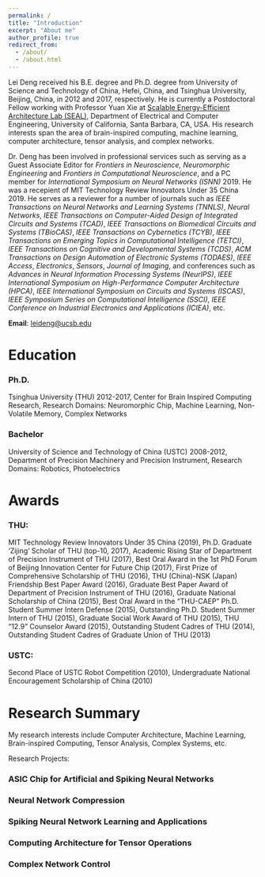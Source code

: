 ```yaml
---
permalink: /
title: "Introduction"
excerpt: "About me"
author_profile: true
redirect_from: 
  - /about/
  - /about.html
---
```


Lei Deng received his B.E. degree and Ph.D. degree from University of Science and Technology of China, Hefei, China, and Tsinghua University, Beijing, China, in 2012 and 2017, respectively. He is currently a Postdoctoral Fellow working with Professor Yuan Xie at [Scalable Energy-Efficient Architecture Lab (SEAL)](https://seal.ece.ucsb.edu/), Department of Electrical and Computer Engineering, University of California, Santa Barbara, CA, USA. His research interests span the area of brain-inspired computing, machine learning, computer architecture, tensor analysis, and complex networks.

Dr. Deng has been involved in professional services such as serving as a Guest Associate Editor for *Frontiers in Neuroscience, Neuromorphic Engineering* and *Frontiers in Computational Neuroscience*, and a PC member for *International Symposium on Neural Networks (ISNN)* 2019. He was a recepient of MIT Technology Review Innovators Under 35 China 2019. He serves as a reviewer for a number of journals such as *IEEE Transactions on Neural Networks and Learning Systems (TNNLS)*, *Neural Networks*, *IEEE Transactions on Computer-Aided Design of Integrated Circuits and Systems (TCAD)*, *IEEE Transactions on Biomedical Circuits and Systems (TBioCAS)*, *IEEE Transactions on Cybernetics (TCYB)*, *IEEE Transactions on Emerging Topics in Computational Intelligence (TETCI)*, *IEEE Transactions on Cognitive and Developmental Systems (TCDS)*, *ACM Transactions on Design Automation of Electronic Systems (TODAES)*, *IEEE Access*, *Electronics*, *Sensors*, *Journal of Imaging*, and conferences such as *Advances in Neural Information Processing Systems (NeurIPS)*, *IEEE International Symposium on High-Performance Computer Architecture (HPCA)*, *IEEE International Symposium on Circuits and Systems (ISCAS)*, *IEEE Symposium Series on Computational Intelligence (SSCI)*, *IEEE Conference on Industrial Electronics and Applications (ICIEA)*, etc.

**Email**: leideng@ucsb.edu

Education
======
### Ph.D. 
Tsinghua University (THU) 2012-2017, Center for Brain Inspired Computing Research, Research Domains: Neuromorphic Chip, Machine Learning, Non-Volatile Memory, Complex Networks

### Bachelor
University of Science and Technology of China (USTC) 2008-2012, Department of Precision Machinery and Precision Instrument, Research Domains: Robotics, Photoelectrics

Awards
======
### THU: 
MIT Technology Review Innovators Under 35 China (2019), Ph.D. Graduate ‘Zijing’ Scholar of THU (top-10, 2017), Academic Rising Star of Department of Precision Instrument of THU (2017), Best Oral Award in the 1st PhD Forum of Beijing Innovation Center for Future Chip (2017), First Prize of Comprehensive Scholarship of THU (2016), THU (China)-NSK (Japan) Friendship Best Paper Award (2016), Graduate Best Paper Award of Department of Precision Instrument of THU (2016), Graduate National Scholarship of China (2015), Best Oral Award in the “THU-CAEP” Ph.D. Student Summer Intern Defense (2015), Outstanding Ph.D. Student Summer Intern of THU (2015), Graduate Social Work Award of THU (2015), THU “12.9” Counselor Award (2015), Outstanding Student Cadres of THU (2014), Outstanding Student Cadres of Graduate Union of THU (2013)

### USTC: 
Second Place of USTC Robot Competition (2010), Undergraduate National Encouragement Scholarship of China (2010)

Research Summary
======
My research interests include Computer Architecture, Machine Learning, Brain-inspired Computing, Tensor Analysis, Complex Systems, etc.

Research Projects:

### ASIC Chip for Artificial and Spiking Neural Networks

### Neural Network Compression

### Spiking Neural Network Learning and Applications

### Computing Architecture for Tensor Operations

### Complex Network Control


